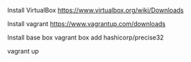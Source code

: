 Install VirtualBox
https://www.virtualbox.org/wiki/Downloads

Install vagrant
https://www.vagrantup.com/downloads

Install base box
vagrant box add hashicorp/precise32

vagrant up

